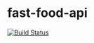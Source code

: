 # fast-food-api

[![Build Status](https://travis-ci.org/iddle254/fast-food-api.svg?branch=develop)](https://travis-ci.org/iddle254/fast-food-api)